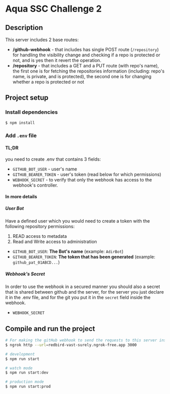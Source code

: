 # Aqua SSC Challenge 2
## Description
This server includes 2 base routes:
- **/github-webhook** - that includes has single POST route (`/repository`) for handling the visibility change and
checking if a repo is protected or not, and is yes then it revert the operation.
- **/repository** - that includes a GET and a PUT route (with repo's name), the first one is for fetching the 
repositories information (including: repo's name, is private, and is protected), the second one is for changing whether 
a repo is protected or not

## Project setup

### Install dependencies
```bash
$ npm install
```

### Add `.env` file
#### TL;DR
you need to create .env that contains 3 fields:
- `GITHUB_BOT_USER` - user's name
- `GITHUB_BEARER_TOKEN` - user's token (read below for which permissions)
- `WEBHOOK_SECRET` - to verify that only the webhook has access to the webhook's controller. 

#### In more details
##### User Bot
Have a defined user which you would need to create a token with the following repository permissions:
1. READ access to metadata
2. Read and Write access to administration

- `GITHUB_BOT_USER`: **The Bot's name** (example: `AdirBot`)
- `GITHUB_BEARER_TOKEN`: **The token that has been generated** (example: `github_pat_01ABCD...`)

##### Webhook's Secret
In order to use the webhook in a secured manner you should also a secret that is shared between github
and the server, for the server you just declare it in the .env file, and for the git you put it in the 
`secret` field inside the webhook.

- `WEBHOOK_SECRET`


## Compile and run the project
```bash
# For making the gitHub webhook to send the requests to this server instance
$ ngrok http --url=redbird-vast-surely.ngrok-free.app 3000
```
```bash
# development
$ npm run start

# watch mode
$ npm run start:dev

# production mode
$ npm run start:prod
```
